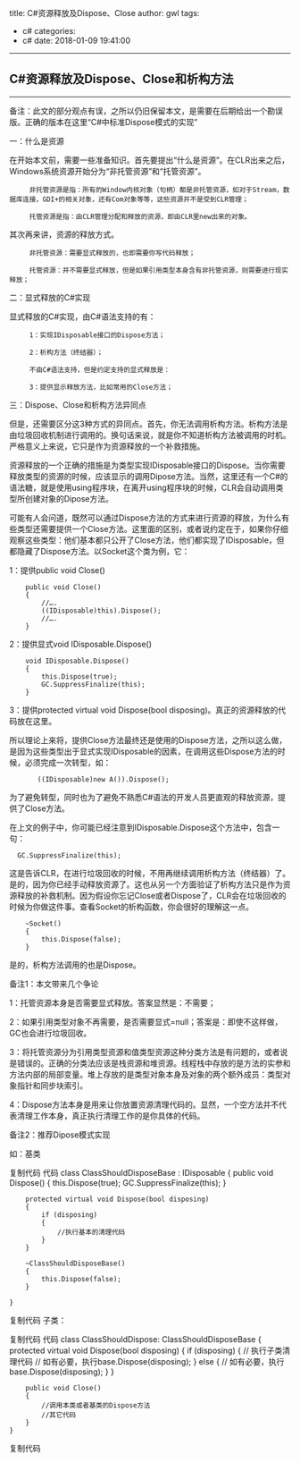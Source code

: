 title: C#资源释放及Dispose、Close
author: gwl
tags:
  - c#
categories:
  - c#
date: 2018-01-09 19:41:00
---

## C#资源释放及Dispose、Close和析构方法
---
 

备注：此文的部分观点有误，之所以仍旧保留本文，是需要在后期给出一个勘误版。正确的版本在这里“C#中标准Dispose模式的实现”



一：什么是资源

在开始本文前，需要一些准备知识。首先要提出“什么是资源”。在CLR出来之后，Windows系统资源开始分为“非托管资源”和“托管资源”。

         非托管资源是指：所有的Window内核对象（句柄）都是非托管资源，如对于Stream，数据库连接，GDI+的相关对象，还有Com对象等等，这些资源并不是受到CLR管理；

         托管资源是指：由CLR管理分配和释放的资源，即由CLR里new出来的对象。

其次再来讲，资源的释放方式。

         非托管资源：需要显式释放的，也即需要你写代码释放；

         托管资源：并不需要显式释放，但是如果引用类型本身含有非托管资源，则需要进行现实释放；

二：显式释放的C#实现

显式释放的C#实现，由C#语法支持的有：

         1：实现IDisposable接口的Dispose方法；

         2：析构方法（终结器）；

         不由C#语法支持，但是约定支持的显式释放是：

         3：提供显示释放方法，比如常用的Close方法；

三：Dispose、Close和析构方法异同点

但是，还需要区分这3种方式的异同点。首先，你无法调用析构方法。析构方法是由垃圾回收机制进行调用的。换句话来说，就是你不知道析构方法被调用的时机。严格意义上来说，它只是作为资源释放的一个补救措施。

资源释放的一个正确的措施是为类型实现IDisposable接口的Dispose。当你需要释放类型的资源的时候，应该显示的调用Dipose方法。当然，这里还有一个C#的语法糖，就是使用using程序块，在离开using程序块的时候，CLR会自动调用类型所创建对象的Dipose方法。

可能有人会问道，既然可以通过Dispose方法的方式来进行资源的释放，为什么有些类型还需要提供一个Close方法。这里面的区别，或者说约定在于，如果你仔细观察这些类型：他们基本都只公开了Close方法，他们都实现了IDisposable，但都隐藏了Dispose方法。以Socket这个类为例，它：

1：提供public void Close()

        public void Close()
        {
            //….
            ((IDisposable)this).Dispose();
            //…. 
        }
2：提供显式void IDisposable.Dispose()

        void IDisposable.Dispose() 
        { 
            this.Dispose(true);
            GC.SuppressFinalize(this);
        }
3：提供protected virtual void Dispose(bool disposing)。真正的资源释放的代码放在这里。

所以理论上来将，提供Close方法最终还是使用的Dispose方法，之所以这么做，是因为这些类型出于显式实现IDisposable的因素，在调用这些Dispose方法的时候，必须完成一次转型，如： 

           ((IDisposable)new A()).Dispose(); 

为了避免转型，同时也为了避免不熟悉C#语法的开发人员更直观的释放资源，提供了Close方法。

在上文的例子中，你可能已经注意到IDisposable.Dispose这个方法中，包含一句： 

      GC.SuppressFinalize(this); 

这是告诉CLR，在进行垃圾回收的时候，不用再继续调用析构方法（终结器）了。是的，因为你已经手动释放资源了。这也从另一个方面验证了析构方法只是作为资源释放的补救机制。因为假设你忘记Close或者Dispose了，CLR会在垃圾回收的时候为你做这件事。查看Socket的析构函数，你会很好的理解这一点。

        ~Socket()
        {
            this.Dispose(false);
        }
是的，析构方法调用的也是Dispose。

备注1：本文带来几个争论

1：托管资源本身是否需要显式释放。答案显然是：不需要；

2：如果引用类型对象不再需要，是否需要显式=null；答案是：即使不这样做，GC也会进行垃圾回收。

3：将托管资源分为引用类型资源和值类型资源这种分类方法是有问题的，或者说是错误的。正确的分类法应该是栈资源和堆资源。线程栈中存放的是方法的实参和方法内部的局部变量。堆上存放的是类型对象本身及对象的两个额外成员：类型对象指针和同步块索引。

4：Dispose方法本身是用来让你放置资源清理代码的。显然，一个空方法并不代表清理工作本身，真正执行清理工作的是你具体的代码。

备注2：推荐Dipose模式实现

如：基类

复制代码
代码
    class ClassShouldDisposeBase : IDisposable
    {
        public void Dispose()
        {
            this.Dispose(true);
            GC.SuppressFinalize(this);
        }

        protected virtual void Dispose(bool disposing)
        {
            if (disposing)
            {
                //执行基本的清理代码
            }
        }

        ~ClassShouldDisposeBase()
        {
            this.Dispose(false);
        }

    }
复制代码
子类：

复制代码
代码
    class ClassShouldDispose: ClassShouldDisposeBase
    {
        protected virtual void Dispose(bool disposing)
        {
            if (disposing)
            {
                // 执行子类清理代码
                // 如有必要，执行base.Dispose(disposing);
            }
            else
            {
                // 如有必要，执行base.Dispose(disposing);
            }
        }

        public void Close()
        {
            //调用本类或者基类的Dispose方法
            //其它代码
        }
    }
复制代码